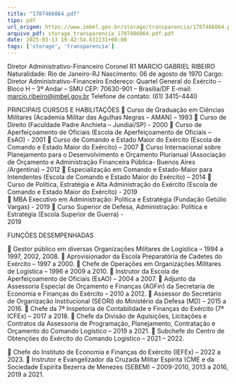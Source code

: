 ```yaml
---
title: "1707486064.pdf"
tipo: pdf
url_origem: https://www.imbel.gov.br/storage/transparencia/1707486064.pdf
arquivo_pdf: storage_transparencia_1707486064.pdf.pdf
date: 2025-03-13 19:42:54.631131+00:00
tags: ['storage', 'transparencia']
---
```


Diretor Administrativo-Financeiro 
Coronel R1 MARCIO GABRIEL RIBEIRO 
Naturalidade: Rio de Janeiro-RJ 
Nascimento: 06 de agosto de 1970 
Cargo: Diretor Administrativo-Financeiro 
Endereço: Quartel General do Exército – Bloco H – 3º Andar – SMU 
 CEP: 70630-901 – Brasília/DF 
E-mail: marcio.ribeiro@imbel.gov.br 
Telefone de contato: (61) 3415-4440 
 
PRINCIPAIS CURSOS E HABILITAÇÕES 
 Curso de Graduação em Ciências Militares (Academia Militar das Agulhas Negras – AMAN) – 
1993 
 Curso de Direito (Faculdade Padre Anchieta – Jundiaí/SP) - 2000 
 Curso de Aperfeiçoamento de Oficiais (Escola de Aperfeiçoamento de Oficiais – EsAO) - 
2001 
 Curso de Comando e Estado Maior do Exército (Escola de Comando e Estado Maior do 
Exército) – 2007 
 Curso Internacional sobre Planejamento para o Desenvolvimento e Orçamento Plurianual 
(Associação de Orçamento e Administração Financeira Pública- Buenos Aires /Argentina) – 
2012 
 Especialização em Comando e Estado-Maior para Intendentes (Escola de Comando e Estado 
Maior do Exército) – 2014 
 Curso de Política, Estratégia e Alta Administração do Exército (Escola de Comando e Estado 
Maior do Exército) - 2019  
 MBA Executivo em Administração: Política e Estratégia (Fundação Getúlio Vargas) - 2019 
 Curso Superior de Defesa, Administração: Política e Estratégia (Escola Superior de Guerra) -  
2019 
 
FUNÇÕES DESEMPENHADAS 
 
 Gestor público em diversas Organizações Militares de Logística – 1994 a 1997, 2002, 2008. 
 Aprovisionador da Escola Preparatória de Cadetes do Exército – 1997 a 2000. 
 Chefe de Operações em Organizações Militares de Logística – 1996 e 2009 a 2010. 
 Instrutor da Escola de Aperfeiçoamento de Oficiais (EsAO) – 2004 a 2007. 
 Adjunto da Assessoria Especial de Orçamento e Finanças (AOFin) da Secretaria de Economia 
e Finanças do Exército – 2010 a 2012. 
 Assessor do Secretário de Organização Institucional (SEORI) do Ministério da Defesa (MD) – 
2015 a 2016. 
 Chefe da 7ª Inspetoria de Contabilidade e Finanças do Exército (7ª ICFEx) – 2017 a 2018. 
 Chefe da Divisão de Aquisições, Licitações e Contratos da Assessoria de Programação, 
Planejamento, Contratação e Orçamento do Comando Logístico – 2019 a 2021. 
 Subchefe do Centro de Obtenções do Exército do Comando Logístico – 2021 – 2022. 

 Chefe do Instituto de Economia e Finanças do Exército (IEFEx) – 2022 a 2023. 
 Instrutor e Evangelizador da Cruzada Militar Espírita (CME e da Sociedade Espírita Bezerra 
de Menezes (SEBEM) – 2009-2010, 2013 a 2016, 2019 a 2021. 
 
 


